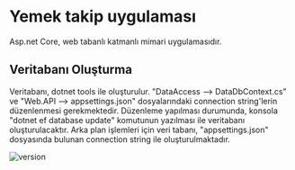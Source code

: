 # Yemek takip uygulaması

Asp.net Core, web tabanlı katmanlı mimari uygulamasıdır.

## Veritabanı Oluşturma
Veritabanı, dotnet tools ile oluşturulur. "DataAccess --> DataDbContext.cs" ve "Web.API --> appsettings.json" dosyalarındaki connection string'lerin düzenlenmesi gerekmektedir. Düzenleme yapılması durumunda, konsola "dotnet ef database update" komutunun yazılması ile veritabanı oluşturulacaktır. Arka plan işlemleri için veri tabanı, "appsettings.json" dosyasında bulunan connection string ile oluşturulmaktadır.

![version](https://img.shields.io/badge/dotnet_version-6.0.4-blue)
